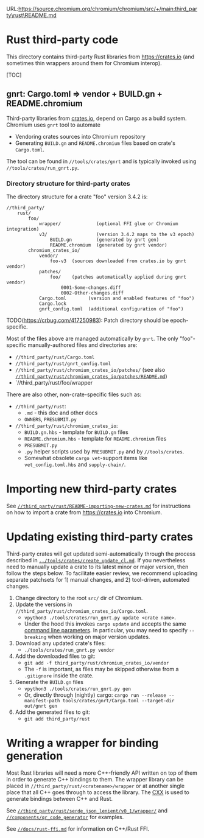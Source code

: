 URL:https://source.chromium.org/chromium/chromium/src/+/main:third_party\rust\README.md
# Rust third-party code

This directory contains third-party Rust libraries from https://crates.io
(and sometimes thin wrappers around them for Chromium interop).

[TOC]

## gnrt: Cargo.toml => vendor + BUILD.gn + README.chromium

Third-party libraries from [crates.io](https://crates.io),
depend on Cargo as a build system.
Chromium uses `gnrt` tool to automate

* Vendoring crates sources into Chromium repository
* Generating `BUILD.gn` and `README.chromium` files
  based on crate's `Cargo.toml`.

The tool can be found in `//tools/crates/gnrt`
and is typically invoked using `//tools/crates/run_gnrt.py`.

### Directory structure for third-party crates

The directory structure for a crate "foo" version 3.4.2 is:

```
//third_party/
    rust/
        foo/
            wrapper/             (optional FFI glue or Chromium integration)
            v3/                  (version 3.4.2 maps to the v3 epoch)
                BUILD.gn         (generated by gnrt gen)
                README.chromium  (generated by gnrt vendor)
        chromium_crates_io/
            vendor/
                foo-v3  (sources downloaded from crates.io by gnrt vendor)
            patches/
                foo/    (patches automatically applied during gnrt vendor)
                    0001-Some-changes.diff
                    0002-Other-changes.diff
            Cargo.toml        (version and enabled features of "foo")
            Cargo.lock
            gnrt_config.toml  (additional configuration of "foo")
```

TODO(https://crbug.com/417250983): Patch directory should be epoch-specific.

Most of the files above are managed automatically by `gnrt`.
The only "foo"-specific manually-authored files and directories are:

* `//third_party/rust/Cargo.toml`
* `//third_party/rust/gnrt_config.toml`
* `//third_party/rust/chromium_crates_io/patches/`
  (see also
  [`//third_party/rust/chromium_crates_io/patches/README.md`](chromium_crates_io/patches/README.md))
* `//third_party/rust/foo/wrapper

There are also other, non-crate-specific files such as:

* `//third_party/rust`:
    - `.md` - this doc and other docs
    - `OWNERS`, `PRESUBMIT.py`
* `//third_party/rust/chromium_crates_io`:
    - `BUILD.gn.hbs` - template for `BUILD.gn` files
    - `README.chromium.hbs` - template for `README.chromium` files
    - `PRESUBMIT.py`
    - `.py` helper scripts used by `PRESUBMIT.py` and by `//tools/crates`.
    - Somewhat obsolete `cargo vet`-support items like
      `vet_config.toml.hbs` and `supply-chain/`.

# Importing new third-party crates

See
[`//third_party/rust/README-importing-new-crates.md`](../third_party/rust/README-importing-new-crates.md)
for instructions on how to import a crate from https://crates.io into Chromium.

# Updating existing third-party crates

Third-party crates will get updated semi-automatically through the process
described in
[`../tools/crates/create_update_cl.md`](../tools/crates/create_update_cl.md).
If you nevertheless need to manually update a crate to its latest minor or major
version, then follow the steps below.  To facilitate easier review, we recommend
uploading separate patchsets for 1) manual changes, and 2) tool-driven,
automated changes.

1. Change directory to the root `src/` dir of Chromium.
1. Update the versions in `//third_party/rust/chromium_crates_io/Cargo.toml`.
   * `vpython3 ./tools/crates/run_gnrt.py update <crate name>`.
   * Under the hood this invokes `cargo update` and accepts the same
     [command line parameters](https://doc.rust-lang.org/cargo/commands/cargo-update.html#update-options).
     In particular, you may need to specify `--breaking` when working on
     major version updates.
1. Download any updated crate's files:
   * `./tools/crates/run_gnrt.py vendor`
1. Add the downloaded files to git:
   * `git add -f third_party/rust/chromium_crates_io/vendor`
   * The `-f` is important, as files may be skipped otherwise from a
     `.gitignore` inside the crate.
1. Generate the `BUILD.gn` files
   * `vpython3 ./tools/crates/run_gnrt.py gen`
   * Or, directly through (nightly) cargo:
     `cargo run --release --manifest-path tools/crates/gnrt/Cargo.toml --target-dir out/gnrt gen`
1. Add the generated files to git:
   * `git add third_party/rust`

# Writing a wrapper for binding generation

Most Rust libraries will need a more C++-friendly API written on top of them in
order to generate C++ bindings to them. The wrapper library can be placed
in `//third_party/rust/<cratename>/wrapper` or at another single place
that all C++ goes through to access the library. The [CXX](https://cxx.rs) is
used to generate bindings between C++ and Rust.

See
[`//third_party/rust/serde_json_lenient/v0_1/wrapper/`](
https://source.chromium.org/chromium/chromium/src/+/main:third_party/rust/serde_json_lenient/v0_1/wrapper/)
and
[`//components/qr_code_generator`](
https://source.chromium.org/chromium/chromium/src/+/main:components/qr_code_generator/;l=1;drc=b185db5d502d4995627e09d62c6934590031a5f2)
for examples.

See
[`//docs/rust-ffi.md`](../../docs/rust-ffi.md)
for information on C++/Rust FFI.

